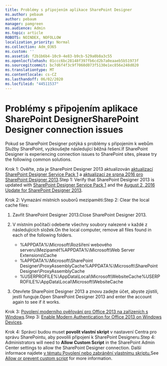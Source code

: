 ```yaml
---
title: Problémy s připojením aplikace SharePoint Designer
ms.author: pebaum
author: pebaum
manager: pamgreen
ms.audience: Admin
ms.topic: article
ROBOTS: NOINDEX, NOFOLLOW
localization_priority: Normal
ms.collection: Adm_O365
ms.custom: ''
ms.assetid: f2b1b6b4-10c9-4e83-b9cb-529a0b8a3c55
ms.openlocfilehash: 01ccc6bc28148f397fb6cd2b7a0eaaeb5b51973f
ms.sourcegitcommit: bc7d6f4f3c9f7060d073f5130e1ec856e248d020
ms.translationtype: MT
ms.contentlocale: cs-CZ
ms.lasthandoff: 06/02/2020
ms.locfileid: "44511537"
---
```

# <a name="sharepoint-designer-connection-issues"></a><span data-ttu-id="53ac2-102">Problémy s připojením aplikace SharePoint Designer</span><span class="sxs-lookup"><span data-stu-id="53ac2-102">SharePoint Designer connection issues</span></span> 

<span data-ttu-id="53ac2-103">Pokud se SharePoint Designer potýká s problémy s připojením k webům Služby SharePoint, vyzkoušejte následující běžná řešení.</span><span class="sxs-lookup"><span data-stu-id="53ac2-103">If SharePoint Designer is experiencing connection issues to SharePoint sites, please try the following common solutions.</span></span>

<span data-ttu-id="53ac2-104">Krok 1: Ověřte, zda je SharePoint Designer 2013 aktualizován [aktualizací SharePoint Designer Service Pack 1](https://support.microsoft.com/help/2817441/description-of-microsoft-sharepoint-designer-2013-service-pack-1-sp1) a [aktualizací ze srpna 2016 pro SharePoint Designer 2013](https://support.microsoft.com/help/3114721/august-2-2016-update-for-sharepoint-designer-2013-kb3114721).</span><span class="sxs-lookup"><span data-stu-id="53ac2-104">Step 1: Verify that SharePoint Designer 2013 is updated with [SharePoint Designer Service Pack 1](https://support.microsoft.com/help/2817441/description-of-microsoft-sharepoint-designer-2013-service-pack-1-sp1) and the [August 2, 2016 Update for SharePoint Designer 2013](https://support.microsoft.com/help/3114721/august-2-2016-update-for-sharepoint-designer-2013-kb3114721).</span></span>



<span data-ttu-id="53ac2-105">Krok 2: Vymazání místních souborů mezipaměti:</span><span class="sxs-lookup"><span data-stu-id="53ac2-105">Step 2: Clear the local cache files:</span></span>

1. <span data-ttu-id="53ac2-106">Zavřít SharePoint Designer 2013.</span><span class="sxs-lookup"><span data-stu-id="53ac2-106">Close SharePoint Designer 2013.</span></span>

2. <span data-ttu-id="53ac2-107">V místním počítači odeberte všechny soubory nalezené v každé z následujících složek.</span><span class="sxs-lookup"><span data-stu-id="53ac2-107">On the local computer, remove all files found in each of the following folders.</span></span>

    - <span data-ttu-id="53ac2-108">%APPDATA%\Microsoft\Rozšíření webového serveru\Mezipaměť</span><span class="sxs-lookup"><span data-stu-id="53ac2-108">%APPDATA%\Microsoft\Web Server Extensions\Cache</span></span>
    - <span data-ttu-id="53ac2-109">%APPDATA%\Microsoft\SharePoint Designer\ProxyAssemblyCache</span><span class="sxs-lookup"><span data-stu-id="53ac2-109">%APPDATA%\Microsoft\SharePoint Designer\ProxyAssemblyCache</span></span>
    - <span data-ttu-id="53ac2-110">%USERPROFILE%\AppData\Local\Microsoft\WebsiteCache</span><span class="sxs-lookup"><span data-stu-id="53ac2-110">%USERPROFILE%\AppData\Local\Microsoft\WebsiteCache</span></span>

3. <span data-ttu-id="53ac2-111">Otevřete SharePoint Designer 2013 a znovu zadejte účet, abyste zjistili, jestli funguje.</span><span class="sxs-lookup"><span data-stu-id="53ac2-111">Open SharePoint Designer 2013 and enter the account again to see if it works.</span></span>

<span data-ttu-id="53ac2-112">Krok 3: [Povolení moderního ověřování pro Office 2013 na zařízeních s Windows](https://docs.microsoft.com/microsoft-365/admin/security-and-compliance/enable-modern-authentication).</span><span class="sxs-lookup"><span data-stu-id="53ac2-112">Step 3: [Enable Modern Authentication for Office 2013 on Windows Devices](https://docs.microsoft.com/microsoft-365/admin/security-and-compliance/enable-modern-authentication).</span></span>

<span data-ttu-id="53ac2-113">Krok 4: Správci budou muset **povolit vlastní skript** v nastavení Centra pro správu SharePointu, aby povolili připojení k SharePoint Designeru.</span><span class="sxs-lookup"><span data-stu-id="53ac2-113">Step 4: Administrators will need to **Allow Custom Script** in the SharePoint Admin Center settings to allow the SharePoint Designer connection.</span></span> <span data-ttu-id="53ac2-114">Další informace najdete [v tématu Povolení nebo zabránění vlastnímu skriptu.](https://docs.microsoft.com/sharepoint/allow-or-prevent-custom-script)</span><span class="sxs-lookup"><span data-stu-id="53ac2-114">See [Allow or prevent custom script](https://docs.microsoft.com/sharepoint/allow-or-prevent-custom-script) for more information.</span></span>


